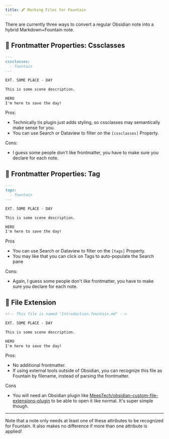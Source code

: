 ```yaml
---
title: 🖋️ Marking Files for Fountain
---
```


There are currently three ways to convert a regular Obsidian note into a hybrid Markdown+Fountain note.

## 🎨 Frontmatter Properties: Cssclasses

```md
---
cssclasses:
  - fountain
---

EXT. SOME PLACE - DAY

This is some scene description.

HERO
I'm here to save the day!
```

Pros:

- Technically tis plugin just adds styling, so cssclasses may semantically make sense for you.
- You can use Search or Dataview to filter on the `[cssclasses]` Property.

Cons:

- I guess some people don't like frontmatter, you have to make sure you declare for each note.

## 🔖 Frontmatter Properties: Tag

```md
---
tags:
  - fountain
---

EXT. SOME PLACE - DAY

This is some scene description.

HERO
I'm here to save the day!
```

Pros

- You can use Search or Dataview to filter on the `[tags]` Property.
- You may like that you can click on Tags to auto-populate the Search pane

Cons:

- Again, I guess some people don't like frontmatter, you have to make sure you declare for each note.

## 📄 File Extension

```md
<!-- This file is named "Introduction.fountain.md" -->

EXT. SOME PLACE - DAY

This is some scene description.

HERO
I'm here to save the day!
```

Pros:

- No additional frontmatter.
- If using external tools outside of Obsidian, you can recognize this file as Fountain by filename, instead of parsing the frontmatter.

Cons

- You will need an Obsidian plugin like [MeepTech/obsidian-custom-file-extensions-plugin](https://github.com/MeepTech/obsidian-custom-file-extensions-plugin) to be able to open it like normal. It's super simple though.

---

Note that a note only needs at least one of these attributes to be recognized for Fountain. It also makes no difference if more than one attribute is applied!
